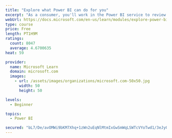 ```yaml
---
title: "Explore what Power BI can do for you"
excerpt: "As a consumer, you'll work in the Power BI service to review and interact with content that has been shared with you. This module provides the foundational information that you need to work effectively in the Power BI service."
webUrl: https://docs.microsoft.com/en-us/learn/modules/explore-power-bi-service/
type: course
price: Free
length: PT1H9M
ratings:
  count: 8047
  average: 4.6700635
heat: 59

provider:
  name: Microsoft Learn
  domain: microsoft.com
  images:
    - url: /assets/images/organizations/microsoft.com-50x50.jpg
      width: 50
      height: 50

levels:
  - Beginner

topics:
  - Power BI

secured: "bL7/De/avOMWi9bKM7Xhq+1zWn2uEqNlMtmIxGwSmWqLSWTcVYoTwd1/3eJyOXlrg4SIiHvP5I8g6y+xdCW/+LBO/y+9iE/mGrpKi1MRv3M9sU2UWa4gQCb88xpfLcDlQ0i+fV/C+6FZ1cdeIQvuzNSgIrFzU/8N+68aOkYEi9sml7zwWTZXpTpeiOe2LER0rXPAcT5aMeYRTpgoNo55uy54O15MoMBsY8P9Pi67JHRDHncJyKB9R3O1/oyCeOUUOEDIq4epfrnS8YF/PZnx6xRB74f8OkqAoOSlaXe+e91gEHEEm8AS1XDxQyKsrdR1Yjb8Ujf/+QPSiD09FbdNPptXCspnO7nzpqOKT+cG8MXMPt/PSQsrZQA19lqIXY++71uNht+f2vHsXLTC/tDYwm2UKvdMMSbof6xfJ44y07Q=;7ipPWgPwoxo3fxXiT+IdiQ=="
---
```



